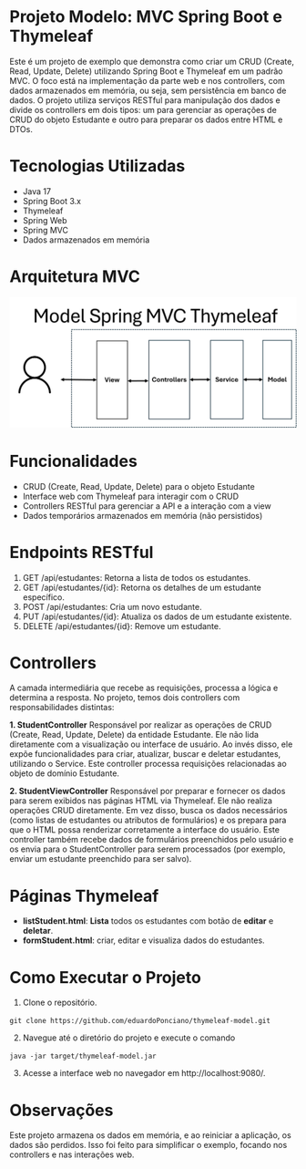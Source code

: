 # Projeto Modelo: MVC Spring Boot e Thymeleaf
Este é um projeto de exemplo que demonstra como criar um CRUD (Create, Read, Update, Delete) utilizando Spring Boot e Thymeleaf em um padrão MVC. O foco está na implementação da parte web e nos controllers, com dados armazenados em memória, ou seja, sem persistência em banco de dados. O projeto utiliza serviços RESTful para manipulação dos dados e divide os controllers em dois tipos: um para gerenciar as operações de CRUD do objeto Estudante e outro para preparar os dados entre HTML e DTOs.

# Tecnologias Utilizadas
- Java 17
- Spring Boot 3.x
- Thymeleaf
- Spring Web
- Spring MVC
- Dados armazenados em memória
# Arquitetura MVC
![Descrição da imagem](https://github.com/eduardoPonciano/thymeleaf-model/blob/main/docs/img/MVC.png)

# Funcionalidades
- CRUD (Create, Read, Update, Delete) para o objeto Estudante
- Interface web com Thymeleaf para interagir com o CRUD
- Controllers RESTful para gerenciar a API e a interação com a view
- Dados temporários armazenados em memória (não persistidos)

# Endpoints RESTful
1. GET /api/estudantes: Retorna a lista de todos os estudantes.
2. GET /api/estudantes/{id}: Retorna os detalhes de um estudante específico.
3. POST /api/estudantes: Cria um novo estudante.
4. PUT /api/estudantes/{id}: Atualiza os dados de um estudante existente.
5. DELETE /api/estudantes/{id}: Remove um estudante.

# Controllers
A camada intermediária que recebe as requisições, processa a lógica e determina a resposta. No projeto, temos dois controllers com responsabilidades distintas:

**1. StudentController**
Responsável por realizar as operações de CRUD (Create, Read, Update, Delete) da entidade Estudante. Ele não lida diretamente com a visualização ou interface de usuário. Ao invés disso, ele expõe funcionalidades para criar, atualizar, buscar e deletar estudantes, utilizando o Service. Este controller processa requisições relacionadas ao objeto de domínio Estudante.

**2. StudentViewController**
Responsável por preparar e fornecer os dados para serem exibidos nas páginas HTML via Thymeleaf. Ele não realiza operações CRUD diretamente. Em vez disso, busca os dados necessários (como listas de estudantes ou atributos de formulários) e os prepara para que o HTML possa renderizar corretamente a interface do usuário. Este controller também recebe dados de formulários preenchidos pelo usuário e os envia para o StudentController para serem processados (por exemplo, enviar um estudante preenchido para ser salvo).

# Páginas Thymeleaf
- **listStudent.html**: **Lista** todos os estudantes com botão de **editar** e **deletar**.
- **formStudent.html**: criar, editar e visualiza dados do estudantes.

# Como Executar o Projeto
1. Clone o repositório.
   
 `git clone https://github.com/eduardoPonciano/thymeleaf-model.git`

2. Navegue até o diretório do projeto e execute o comando

`java -jar target/thymeleaf-model.jar`

3. Acesse a interface web no navegador em http://localhost:9080/.

# Observações
Este projeto armazena os dados em memória, e ao reiniciar a aplicação, os dados são perdidos. Isso foi feito para simplificar o exemplo, focando nos controllers e nas interações web.
